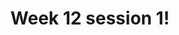---
title: Week 12 session 1!
published_at: 2025-06-02
snippet: feedback
disable_html_sanitization: true
allow_math: true
---